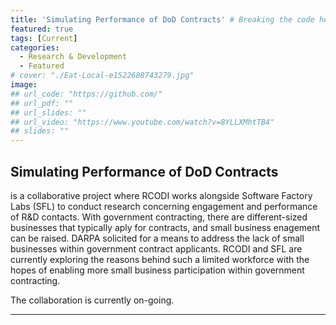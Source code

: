 ```yaml
---
title: 'Simulating Performance of DoD Contracts' # Breaking the code here for draft
featured: true
tags: [Current]
categories:
  - Research & Development
  - Featured
# cover: "./Eat-Local-e1522688743279.jpg"
image:
## url_code: "https://github.com/"
## url_pdf: ""
## url_slides: ""
## url_video: "https://www.youtube.com/watch?v=8YLLXMhtTB4"
## slides: ""
---
```


## Simulating Performance of DoD Contracts
 is a collaborative project where RCODI works alongside Software Factory Labs (SFL) to conduct research concerning engagement and performance of R&D contacts. With government contracting, there are different-sized businesses that typically aply for contracts, and small business enagement can be raised. DARPA solicited for a means to address the lack of small businesses within government contract applicants. RCODI and SFL are currently exploring the reasons behind such a limited workforce with the hopes of enabling more small business participation within government contracting.

The collaboration is currently on-going.


---
